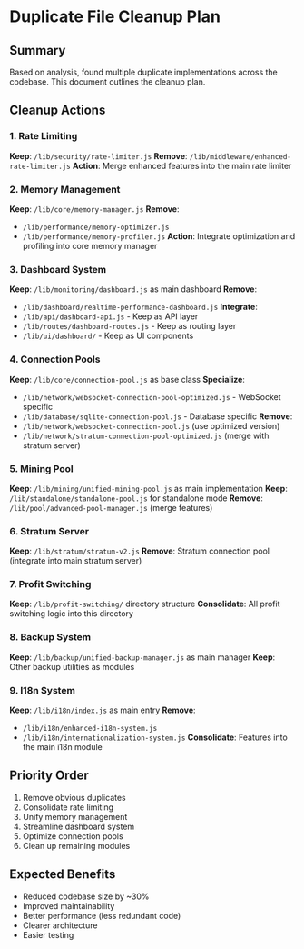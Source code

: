 # Duplicate File Cleanup Plan

## Summary
Based on analysis, found multiple duplicate implementations across the codebase. This document outlines the cleanup plan.

## Cleanup Actions

### 1. Rate Limiting
**Keep**: `/lib/security/rate-limiter.js`
**Remove**: `/lib/middleware/enhanced-rate-limiter.js`
**Action**: Merge enhanced features into the main rate limiter

### 2. Memory Management
**Keep**: `/lib/core/memory-manager.js`
**Remove**: 
- `/lib/performance/memory-optimizer.js`
- `/lib/performance/memory-profiler.js`
**Action**: Integrate optimization and profiling into core memory manager

### 3. Dashboard System
**Keep**: `/lib/monitoring/dashboard.js` as main dashboard
**Remove**:
- `/lib/dashboard/realtime-performance-dashboard.js`
**Integrate**: 
- `/lib/api/dashboard-api.js` - Keep as API layer
- `/lib/routes/dashboard-routes.js` - Keep as routing layer
- `/lib/ui/dashboard/` - Keep as UI components

### 4. Connection Pools
**Keep**: `/lib/core/connection-pool.js` as base class
**Specialize**:
- `/lib/network/websocket-connection-pool-optimized.js` - WebSocket specific
- `/lib/database/sqlite-connection-pool.js` - Database specific
**Remove**:
- `/lib/network/websocket-connection-pool.js` (use optimized version)
- `/lib/network/stratum-connection-pool-optimized.js` (merge with stratum server)

### 5. Mining Pool
**Keep**: `/lib/mining/unified-mining-pool.js` as main implementation
**Keep**: `/lib/standalone/standalone-pool.js` for standalone mode
**Remove**: `/lib/pool/advanced-pool-manager.js` (merge features)

### 6. Stratum Server
**Keep**: `/lib/stratum/stratum-v2.js`
**Remove**: Stratum connection pool (integrate into main stratum server)

### 7. Profit Switching
**Keep**: `/lib/profit-switching/` directory structure
**Consolidate**: All profit switching logic into this directory

### 8. Backup System
**Keep**: `/lib/backup/unified-backup-manager.js` as main manager
**Keep**: Other backup utilities as modules

### 9. I18n System
**Keep**: `/lib/i18n/index.js` as main entry
**Remove**: 
- `/lib/i18n/enhanced-i18n-system.js`
- `/lib/i18n/internationalization-system.js`
**Consolidate**: Features into the main i18n module

## Priority Order
1. Remove obvious duplicates
2. Consolidate rate limiting
3. Unify memory management
4. Streamline dashboard system
5. Optimize connection pools
6. Clean up remaining modules

## Expected Benefits
- Reduced codebase size by ~30%
- Improved maintainability
- Better performance (less redundant code)
- Clearer architecture
- Easier testing